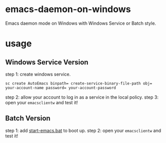 # emacs-daemon-on-windows
Emacs daemon mode on Windows with Windows Service or Batch style.

# usage
## Windows Service Version
step 1: create windows service.
``` shell
sc create AutoEmacs binpath= create-service-binary-file-path obj= your-account-name password= your-account-password
```
step 2: allow your account to log in as a service in the local policy.
step 3: open your `emacsclientw` and test it!

## Batch Version
step 1: add [start-emacs.bat](./Batch/start-emacs.bat) to boot up.
step 2: open your `emacsclientw` and test it!

